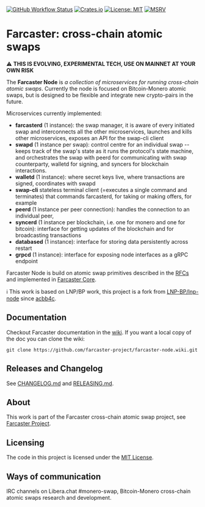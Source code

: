 [![GitHub Workflow Status](https://img.shields.io/github/workflow/status/farcaster-project/farcaster-node/Build%20binaries)](https://github.com/farcaster-project/farcaster-node/actions/workflows/binaries.yml)
[![Crates.io](https://img.shields.io/crates/v/farcaster_node.svg)](https://crates.io/crates/farcaster_node)
[![License: MIT](https://img.shields.io/badge/License-MIT-yellow.svg)](https://opensource.org/licenses/MIT)
[![MSRV](https://img.shields.io/badge/MSRV-1.59.0-blue)](https://blog.rust-lang.org/2022/02/24/Rust-1.59.0.html)

# Farcaster: cross-chain atomic swaps

:warning: **THIS IS EVOLVING, EXPERIMENTAL TECH, USE ON MAINNET AT YOUR OWN RISK**

The **Farcaster Node** is _a collection of microservices for running cross-chain atomic swaps_. Currently the node is focused on Bitcoin-Monero atomic swaps, but is designed to be flexible and integrate new crypto-pairs in the future.

Microservices currently implemented:

- **farcasterd** (1 instance): the swap manager, it is aware of every initiated swap and interconnects all the other microservices, launches and kills other microservices, exposes an API for the swap-cli client
- **swapd** (1 instance per swap): control centre for an individual swap -- keeps track of the swap's state as it runs the protocol's state machine, and orchestrates the swap with peerd for communicating with swap counterparty, walletd for signing, and syncers for blockchain interactions.
- **walletd** (1 instance): where secret keys live, where transactions are signed, coordinates with swapd
- **swap-cli** stateless terminal client (=executes a single command and terminates) that commands farcasterd, for taking or making offers, for example
- **peerd** (1 instance per peer connection): handles the connection to an individual peer,
- **syncerd** (1 instance per blockchain, i.e. one for monero and one for bitcoin): interface for getting updates of the blockchain and for broadcasting transactions
- **databased** (1 instance): interface for storing data persistently across restart
- **grpcd** (1 instance): interface for exposing node interfaces as a gRPC endpoint

Farcaster Node is build on atomic swap primitives described in the [RFCs](https://github.com/farcaster-project/RFCs) and implemented in [Farcaster Core](https://github.com/farcaster-project/farcaster-core).

:information_source: This work is based on LNP/BP work, this project is a fork from [LNP-BP/lnp-node](https://github.com/LNP-BP/lnp-node) since [acbb4c](https://github.com/farcaster-project/farcaster-node/commit/acbb4c467695dc3d1c02b88be97e9a6e2d434435).

## Documentation

Checkout Farcaster documentation in the [wiki](https://github.com/farcaster-project/farcaster-node/wiki).
If you want a local copy of the doc you can clone the wiki:

```
git clone https://github.com/farcaster-project/farcaster-node.wiki.git
```

## Releases and Changelog

See [CHANGELOG.md](CHANGELOG.md) and [RELEASING.md](RELEASING.md).

## About

This work is part of the Farcaster cross-chain atomic swap project, see [Farcaster Project](https://github.com/farcaster-project).

## Licensing

The code in this project is licensed under the [MIT License](LICENSE).

## Ways of communication

IRC channels on Libera.chat \#monero-swap, Bitcoin-Monero cross-chain atomic swaps research and development.
